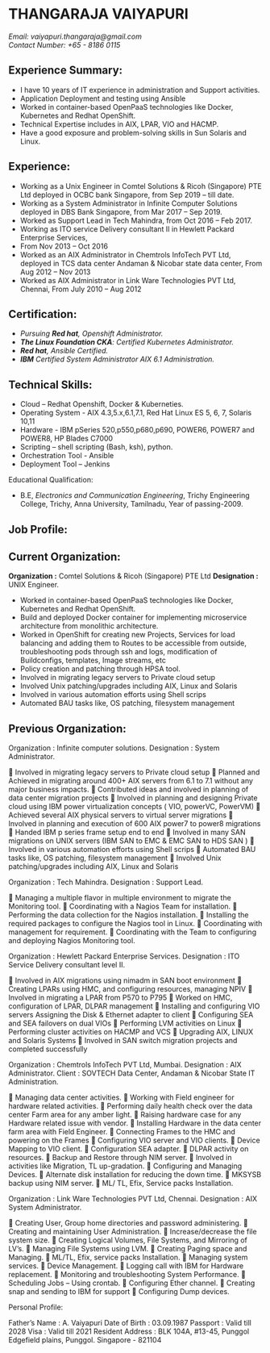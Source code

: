 # THANGARAJA VAIYAPURI									 
_Email: vaiyapuri.thangaraja@gmail.com_                          
_Contact Number: +65 - 8186 0115_
     									

## Experience Summary:
* 	I have 10 years of IT experience in administration and Support activities.
* 	Application Deployment and testing using Ansible 
* 	Worked in container-based OpenPaaS technologies like Docker, Kubernetes and Redhat OpenShift.
* 	Technical Expertise includes in AIX, LPAR, VIO and HACMP.
* 	Have a good exposure and problem-solving skills in Sun Solaris and Linux.

## Experience:

*	Working as a Unix Engineer in Comtel Solutions  & Ricoh (Singapore) PTE Ltd deployed in OCBC bank Singapore, from Sep 2019 – till date.
*	Working as a System Administrator in Infinite Computer Solutions deployed in DBS Bank Singapore, from Mar 2017 – Sep 2019.
*	Worked as Support Lead in Tech Mahindra, from Oct 2016 – Feb 2017.
*	Working as ITO service Delivery consultant II in Hewlett Packard Enterprise Services, 
*	From Nov 2013 – Oct 2016
*	Worked as an AIX Administrator in Chemtrols InfoTech PVT Ltd, deployed in TCS data center Andaman & Nicobar state data center, From Aug 2012 – Nov 2013
*	Worked as AIX Administrator in Link Ware Technologies PVT Ltd, Chennai, From July 2010 – Aug 2012

## Certification:
*	_Pursuing **Red hat**, *Openshift* Administrator._ 
*	_**The Linux Foundation CKA**: Certified *Kubernetes* Administrator._
*	_**Red hat**, *Ansible* Certified._
*	_**IBM** Certified System Administrator *AIX 6.1* Administration._

## Technical Skills:
* Cloud – Redhat Openshift, Docker & Kuberneties. 
* Operating System - AIX 4.3,5.x,6.1,7.1, Red Hat Linux ES 5, 6, 7, Solaris 10,11
* Hardware - IBM pSeries 520,p550,p680,p690, POWER6, POWER7 and POWER8, HP Blades C7000
* Scripting – shell scripting (Bash, ksh), python.
* Orchestration Tool - Ansible
* Deployment Tool – Jenkins


Educational Qualification:

*	B.E, *Electronics and Communication Engineering*, Trichy Engineering College, Trichy, Anna University, Tamilnadu, Year of passing-2009.

## Job Profile:

## Current Organization:
**Organization	:** Comtel Solutions & Ricoh (Singapore) PTE Ltd 
**Designation	:** UNIX Engineer.

*	Worked in container-based OpenPaaS technologies like Docker, Kubernetes and Redhat OpenShift.
*	Build and deployed Docker container for implementing microservice architecture from monolithic architecture.
*	Worked in OpenShift for creating new Projects, Services for load balancing and adding them to Routes to be accessible from outside, troubleshooting pods through ssh and logs, modification of Buildconfigs, templates, Image streams, etc
*	Policy creation and patching through HPSA tool.
*	Involved in migrating legacy servers to Private cloud setup
*	Involved Unix patching/upgrades including AIX, Linux and Solaris
*	Involved in various automation efforts using Shell scrips
*	Automated BAU tasks like, OS patching, filesystem management

 
## Previous Organization:
Organization	: Infinite computer solutions.
Designation	: System Administrator. 

	Involved in migrating legacy servers to Private cloud setup
	Planned and Achieved in migrating around 400+ AIX servers from 6.1 to 7.1 without any major business impacts.
	Contributed ideas and involved in planning of data center migration projects
	Involved in planning and designing Private cloud using IBM power virtualization concepts ( VIO, powerVC, PowerVM)
	Achieved several AIX physical servers to virtual server migrations
	Involved in planning and execution of 600 AIX power7 to power8 migrations
	Handed IBM p series frame setup end to end
	Involved in many SAN migrations on UNIX servers (IBM SAN to EMC & EMC SAN to HDS SAN )
	Involved in various automation efforts using Shell scrips
	Automated BAU tasks like, OS patching, filesystem management
	Involved Unix patching/upgrades including AIX, Linux and Solaris


Organization	: Tech Mahindra.
Designation	: Support Lead.

	Managing a multiple flavor in multiple environment to migrate the Monitoring tool. 
	Coordinating with a Nagios Team for installation.
	Performing the data collection for the Nagios installation.
	Installing the required packages to configure the Nagios tool in Linux.
	Coordinating with management for requirement. 
	Coordinating with the Team to configuring and deploying Nagios Monitoring tool.


Organization	: Hewlett Packard Enterprise Services.
Designation	: ITO Service Delivery consultant level II. 

	Involved in AIX migrations using nimadm in SAN boot environment
	Creating LPARs using HMC, and configuring resources, managing NPIV
	Involved in migrating a LPAR from P570 to P795
	Worked on HMC, configuration of LPAR, DLPAR management
	Installing and configuring VIO servers Assigning the Disk & Ethernet adapter to client
	Configuring SEA and SEA failovers on dual VIOs
	Performing LVM activities on Linux
	Performing cluster activities on HACMP and VCS
	Upgrading AIX, LINUX and Solaris Systems
	Involved in SAN switch migration projects and completed successfully

Organization	: Chemtrols InfoTech PVT Ltd, Mumbai.
Designation	: AIX Administrator.
Client		: SOVTECH Data Center, Andaman & Nicobar State IT Administration.

	Managing data center activities.
	Working with Field engineer for hardware related activities.
	Performing daily health check over the data center Farm area for any amber light.
	Raising hardware case for any Hardware related issue with vendor.
	Installing Hardware in the data center farm area with Field Engineer.
	Connecting Frames to the HMC and powering on the Frames
	Configuring VIO server and VIO clients.
	Device Mapping to VIO client.
	Configuration SEA adapter.
	DLPAR activity on resources.
	Backup and Restore through NIM server.
	Involved in activities like Migration, TL up-gradation.
	Configuring and Managing Devices.
	Alternate disk installation for reducing the down time.
	MKSYSB backup using NIM server.
	ML/ TL, Efix, Service packs Installation.

Organization	: Link Ware Technologies PVT Ltd, Chennai.
Designation	: AIX System Administrator. 

	Creating User, Group home directories and password administering.
	Creating and maintaining User Administration.
	Increase/decrease the file system size.
	Creating Logical Volumes, File Systems, and Mirroring of LV’s.
	Managing File Systems using LVM.
	Creating Paging space and Managing.
	ML/TL, Efix, service packs Installation.
	Managing system services.
	Device Management.
	Logging call with IBM for Hardware replacement.
	Monitoring and troubleshooting System Performance.
	Scheduling Jobs – Using crontab.
	Configuring Ether channel.
	Creating snap and sending to IBM for support
	Configuring Dump devices.


Personal Profile:

Father’s Name	:      A. Vaiyapuri
Date of Birth		:      03.09.1987
Passport		:      Valid till 2028
Visa		:      Valid till 2021
Resident Address		:      BLK 104A, #13-45,
			Punggol Edgefield plains,
			Punggol.
			Singapore - 821104


 
